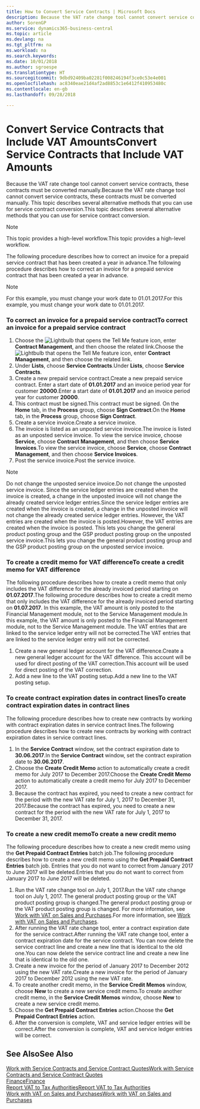 ```yaml
---
title: How to Convert Service Contracts | Microsoft Docs
description: Because the VAT rate change tool cannot convert service contracts, these contracts must be converted manually. This topic describes several alternative methods that you can use for service contract conversion.
author: SorenGP
ms.service: dynamics365-business-central
ms.topic: article
ms.devlang: na
ms.tgt_pltfrm: na
ms.workload: na
ms.search.keywords: 
ms.date: 10/01/2018
ms.author: sgroespe
ms.translationtype: HT
ms.sourcegitcommit: 9dbd92409ba02281f008246194f3ce0c53e4e001
ms.openlocfilehash: ac8340eae21d4af2ad8853c1e6412f410953480c
ms.contentlocale: en-gb
ms.lasthandoff: 09/28/2018

---
```

# <a name="convert-service-contracts-that-include-vat-amounts"></a><span data-ttu-id="e1b3d-104">Convert Service Contracts that Include VAT Amounts</span><span class="sxs-lookup"><span data-stu-id="e1b3d-104">Convert Service Contracts that Include VAT Amounts</span></span>
<span data-ttu-id="e1b3d-105">Because the VAT rate change tool cannot convert service contracts, these contracts must be converted manually.</span><span class="sxs-lookup"><span data-stu-id="e1b3d-105">Because the VAT rate change tool cannot convert service contracts, these contracts must be converted manually.</span></span> <span data-ttu-id="e1b3d-106">This topic describes several alternative methods that you can use for service contract conversion.</span><span class="sxs-lookup"><span data-stu-id="e1b3d-106">This topic describes several alternative methods that you can use for service contract conversion.</span></span>  

> [!NOTE]  
>  <span data-ttu-id="e1b3d-107">This topic provides a high-level workflow.</span><span class="sxs-lookup"><span data-stu-id="e1b3d-107">This topic provides a high-level workflow.</span></span>  

 <span data-ttu-id="e1b3d-108">The following procedure describes how to correct an invoice for a prepaid service contract that has been created a year in advance.</span><span class="sxs-lookup"><span data-stu-id="e1b3d-108">The following procedure describes how to correct an invoice for a prepaid service contract that has been created a year in advance.</span></span>  

> [!NOTE]  
>  <span data-ttu-id="e1b3d-109">For this example, you must change your work date to 01.01.2017.</span><span class="sxs-lookup"><span data-stu-id="e1b3d-109">For this example, you must change your work date to 01.01.2017.</span></span>  

### <a name="to-correct-an-invoice-for-a-prepaid-service-contract"></a><span data-ttu-id="e1b3d-110">To correct an invoice for a prepaid service contract</span><span class="sxs-lookup"><span data-stu-id="e1b3d-110">To correct an invoice for a prepaid service contract</span></span>  
1. <span data-ttu-id="e1b3d-111">Choose the ![Lightbulb that opens the Tell Me feature](media/ui-search/search_small.png "Tell me what you want to do") icon, enter **Contract Management**, and then choose the related link.</span><span class="sxs-lookup"><span data-stu-id="e1b3d-111">Choose the ![Lightbulb that opens the Tell Me feature](media/ui-search/search_small.png "Tell me what you want to do") icon, enter **Contract Management**, and then choose the related link.</span></span>  
2. <span data-ttu-id="e1b3d-112">Under **Lists**, choose **Service Contracts**.</span><span class="sxs-lookup"><span data-stu-id="e1b3d-112">Under **Lists**, choose **Service Contracts**.</span></span>  
3. <span data-ttu-id="e1b3d-113">Create a new prepaid service contract.</span><span class="sxs-lookup"><span data-stu-id="e1b3d-113">Create a new prepaid service contract.</span></span> <span data-ttu-id="e1b3d-114">Enter a start date of **01.01.2017** and an invoice period year for customer **20000**.</span><span class="sxs-lookup"><span data-stu-id="e1b3d-114">Enter a start date of **01.01.2017** and an invoice period year for customer **20000**.</span></span>  
4. <span data-ttu-id="e1b3d-115">This contract must be signed.</span><span class="sxs-lookup"><span data-stu-id="e1b3d-115">This contract must be signed.</span></span> <span data-ttu-id="e1b3d-116">On the **Home** tab, in the **Process** group, choose **Sign Contract**.</span><span class="sxs-lookup"><span data-stu-id="e1b3d-116">On the **Home** tab, in the **Process** group, choose **Sign Contract**.</span></span>  
5. <span data-ttu-id="e1b3d-117">Create a service invoice.</span><span class="sxs-lookup"><span data-stu-id="e1b3d-117">Create a service invoice.</span></span>
6. <span data-ttu-id="e1b3d-118">The invoice is listed as an unposted service invoice.</span><span class="sxs-lookup"><span data-stu-id="e1b3d-118">The invoice is listed as an unposted service invoice.</span></span> <span data-ttu-id="e1b3d-119">To view the service invoice, choose **Service**, choose **Contract Management**, and then choose **Service Invoices**.</span><span class="sxs-lookup"><span data-stu-id="e1b3d-119">To view the service invoice, choose **Service**, choose **Contract Management**, and then choose **Service Invoices**.</span></span>  
7. <span data-ttu-id="e1b3d-120">Post the service invoice.</span><span class="sxs-lookup"><span data-stu-id="e1b3d-120">Post the service invoice.</span></span>  

> [!NOTE]  
>  <span data-ttu-id="e1b3d-121">Do not change the unposted service invoice.</span><span class="sxs-lookup"><span data-stu-id="e1b3d-121">Do not change the unposted service invoice.</span></span> <span data-ttu-id="e1b3d-122">Since the service ledger entries are created when the invoice is created, a change in the unposted invoice will not change the already created service ledger entries.</span><span class="sxs-lookup"><span data-stu-id="e1b3d-122">Since the service ledger entries are created when the invoice is created, a change in the unposted invoice will not change the already created service ledger entries.</span></span> <span data-ttu-id="e1b3d-123">However, the VAT entries are created when the invoice is posted.</span><span class="sxs-lookup"><span data-stu-id="e1b3d-123">However, the VAT entries are created when the invoice is posted.</span></span> <span data-ttu-id="e1b3d-124">This lets you change the general product posting group and the GSP product posting group on the unposted service invoice.</span><span class="sxs-lookup"><span data-stu-id="e1b3d-124">This lets you change the general product posting group and the GSP product posting group on the unposted service invoice.</span></span>  

### <a name="to-create-a-credit-memo-for-vat-difference"></a><span data-ttu-id="e1b3d-125">To create a credit memo for VAT difference</span><span class="sxs-lookup"><span data-stu-id="e1b3d-125">To create a credit memo for VAT difference</span></span>  
<span data-ttu-id="e1b3d-126">The following procedure describes how to create a credit memo that only includes the VAT difference for the already invoiced period starting on **01.07.2017**.</span><span class="sxs-lookup"><span data-stu-id="e1b3d-126">The following procedure describes how to create a credit memo that only includes the VAT difference for the already invoiced period starting on **01.07.2017**.</span></span> <span data-ttu-id="e1b3d-127">In this example, the VAT amount is only posted to the Financial Management module, not to the Service Management module.</span><span class="sxs-lookup"><span data-stu-id="e1b3d-127">In this example, the VAT amount is only posted to the Financial Management module, not to the Service Management module.</span></span> <span data-ttu-id="e1b3d-128">The VAT entries that are linked to the service ledger entry will not be corrected.</span><span class="sxs-lookup"><span data-stu-id="e1b3d-128">The VAT entries that are linked to the service ledger entry will not be corrected.</span></span>  

1. <span data-ttu-id="e1b3d-129">Create a new general ledger account for the VAT difference.</span><span class="sxs-lookup"><span data-stu-id="e1b3d-129">Create a new general ledger account for the VAT difference.</span></span> <span data-ttu-id="e1b3d-130">This account will be used for direct posting of the VAT correction.</span><span class="sxs-lookup"><span data-stu-id="e1b3d-130">This account will be used for direct posting of the VAT correction.</span></span>  
2. <span data-ttu-id="e1b3d-131">Add a new line to the VAT posting setup.</span><span class="sxs-lookup"><span data-stu-id="e1b3d-131">Add a new line to the VAT posting setup.</span></span>  

### <a name="to-create-contract-expiration-dates-in-contract-lines"></a><span data-ttu-id="e1b3d-132">To create contract expiration dates in contract lines</span><span class="sxs-lookup"><span data-stu-id="e1b3d-132">To create contract expiration dates in contract lines</span></span>  
<span data-ttu-id="e1b3d-133">The following procedure describes how to create new contracts by working with contract expiration dates in service contract lines.</span><span class="sxs-lookup"><span data-stu-id="e1b3d-133">The following procedure describes how to create new contracts by working with contract expiration dates in service contract lines.</span></span>  

1. <span data-ttu-id="e1b3d-134">In the **Service Contract** window, set the contract expiration date to **30.06.2017**.</span><span class="sxs-lookup"><span data-stu-id="e1b3d-134">In the **Service Contract** window, set the contract expiration date to **30.06.2017**.</span></span>  
2. <span data-ttu-id="e1b3d-135">Choose the **Create Credit Memo** action to automatically create a credit memo for July 2017 to December 2017.</span><span class="sxs-lookup"><span data-stu-id="e1b3d-135">Choose the **Create Credit Memo** action to automatically create a credit memo for July 2017 to December 2017.</span></span>  
3. <span data-ttu-id="e1b3d-136">Because the contract has expired, you need to create a new contract for the period with the new VAT rate for July 1, 2017 to December 31, 2017.</span><span class="sxs-lookup"><span data-stu-id="e1b3d-136">Because the contract has expired, you need to create a new contract for the period with the new VAT rate for July 1, 2017 to December 31, 2017.</span></span>  

### <a name="to-create-a-new-credit-memo"></a><span data-ttu-id="e1b3d-137">To create a new credit memo</span><span class="sxs-lookup"><span data-stu-id="e1b3d-137">To create a new credit memo</span></span>  
<span data-ttu-id="e1b3d-138">The following procedure describes how to create a new credit memo using the **Get Prepaid Contract Entries** batch job.</span><span class="sxs-lookup"><span data-stu-id="e1b3d-138">The following procedure describes how to create a new credit memo using the **Get Prepaid Contract Entries** batch job.</span></span> <span data-ttu-id="e1b3d-139">Entries that you do not want to correct from January 2017 to June 2017 will be deleted.</span><span class="sxs-lookup"><span data-stu-id="e1b3d-139">Entries that you do not want to correct from January 2017 to June 2017 will be deleted.</span></span>  

1. <span data-ttu-id="e1b3d-140">Run the VAT rate change tool on July 1, 2017.</span><span class="sxs-lookup"><span data-stu-id="e1b3d-140">Run the VAT rate change tool on July 1, 2017.</span></span> <span data-ttu-id="e1b3d-141">The general product posting group or the VAT product posting group is changed.</span><span class="sxs-lookup"><span data-stu-id="e1b3d-141">The general product posting group or the VAT product posting group is changed.</span></span> <span data-ttu-id="e1b3d-142">For more information, see [Work with VAT on Sales and Purchases](finance-work-with-vat.md).</span><span class="sxs-lookup"><span data-stu-id="e1b3d-142">For more information, see [Work with VAT on Sales and Purchases](finance-work-with-vat.md).</span></span>  
2. <span data-ttu-id="e1b3d-143">After running the VAT rate change tool, enter a contract expiration date for the service contract.</span><span class="sxs-lookup"><span data-stu-id="e1b3d-143">After running the VAT rate change tool, enter a contract expiration date for the service contract.</span></span> <span data-ttu-id="e1b3d-144">You can now delete the service contract line and create a new line that is identical to the old one.</span><span class="sxs-lookup"><span data-stu-id="e1b3d-144">You can now delete the service contract line and create a new line that is identical to the old one.</span></span>  
3. <span data-ttu-id="e1b3d-145">Create a new invoice for the period of January 2017 to December 2012 using the new VAT rate.</span><span class="sxs-lookup"><span data-stu-id="e1b3d-145">Create a new invoice for the period of January 2017 to December 2012 using the new VAT rate.</span></span>  
4. <span data-ttu-id="e1b3d-146">To create another credit memo, in the **Service Credit Memos** window, choose **New** to create a new service credit memo.</span><span class="sxs-lookup"><span data-stu-id="e1b3d-146">To create another credit memo, in the **Service Credit Memos** window, choose **New** to create a new service credit memo.</span></span>  
5. <span data-ttu-id="e1b3d-147">Choose the **Get Prepaid Contract Entries** action.</span><span class="sxs-lookup"><span data-stu-id="e1b3d-147">Choose the **Get Prepaid Contract Entries** action.</span></span>  
6. <span data-ttu-id="e1b3d-148">After the conversion is complete, VAT and service ledger entries will be correct.</span><span class="sxs-lookup"><span data-stu-id="e1b3d-148">After the conversion is complete, VAT and service ledger entries will be correct.</span></span>  

## <a name="see-also"></a><span data-ttu-id="e1b3d-149">See Also</span><span class="sxs-lookup"><span data-stu-id="e1b3d-149">See Also</span></span>  
[<span data-ttu-id="e1b3d-150">Work with Service Contracts and Service Contract Quotes</span><span class="sxs-lookup"><span data-stu-id="e1b3d-150">Work with Service Contracts and Service Contract Quotes</span></span>](service-how-to-create-service-contracts-and-service-contract-quotes.md)  
[<span data-ttu-id="e1b3d-151">Finance</span><span class="sxs-lookup"><span data-stu-id="e1b3d-151">Finance</span></span>](finance.md)  
[<span data-ttu-id="e1b3d-152">Report VAT to Tax Authorities</span><span class="sxs-lookup"><span data-stu-id="e1b3d-152">Report VAT to Tax Authorities</span></span>](finance-how-report-vat.md)  
[<span data-ttu-id="e1b3d-153">Work with VAT on Sales and Purchases</span><span class="sxs-lookup"><span data-stu-id="e1b3d-153">Work with VAT on Sales and Purchases</span></span>](finance-work-with-vat.md)  

